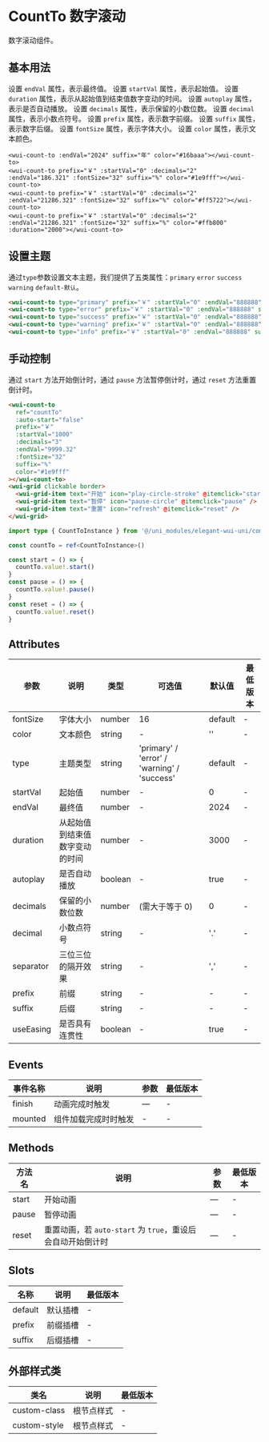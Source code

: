 <frame/>

# CountTo 数字滚动

数字滚动组件。

## 基本用法

设置 `endVal` 属性，表示最终值。
设置 `startVal` 属性，表示起始值。
设置 `duration` 属性，表示从起始值到结束值数字变动的时间。
设置 `autoplay` 属性，表示是否自动播放。
设置 `decimals` 属性，表示保留的小数位数。
设置 `decimal` 属性，表示小数点符号。
设置 `prefix` 属性，表示数字前缀。
设置 `suffix` 属性，表示数字后缀。
设置 `fontSize` 属性，表示字体大小。
设置 `color` 属性，表示文本颜色。

```vue
<wui-count-to :endVal="2024" suffix="年" color="#16baaa"></wui-count-to>
<wui-count-to prefix="￥" :startVal="0" :decimals="2" :endVal="186.321" :fontSize="32" suffix="%" color="#1e9fff"></wui-count-to>
<wui-count-to prefix="￥" :startVal="0" :decimals="2" :endVal="21286.321" :fontSize="32" suffix="%" color="#ff5722"></wui-count-to>
<wui-count-to prefix="￥" :startVal="0" :decimals="2" :endVal="21286.321" :fontSize="32" suffix="%" color="#ffb800" :duration="2000"></wui-count-to>
```

## 设置主题

通过<code>type</code>参数设置文本主题，我们提供了五类属性：<code>primary</code> <code>error</code> <code>success</code> <code>warning</code> <code>default-默认</code>。

```html
<wui-count-to type="primary" prefix="￥" :startVal="0" :endVal="888888" suffix="%"></wui-count-to>
<wui-count-to type="error" prefix="￥" :startVal="0" :endVal="888888" suffix="%"></wui-count-to>
<wui-count-to type="success" prefix="￥" :startVal="0" :endVal="888888" suffix="%"></wui-count-to>
<wui-count-to type="warning" prefix="￥" :startVal="0" :endVal="888888" suffix="%"></wui-count-to>
<wui-count-to type="info" prefix="￥" :startVal="0" :endVal="888888" suffix="%"></wui-count-to>
```

## 手动控制

通过 `start` 方法开始倒计时，通过 `pause` 方法暂停倒计时，通过 `reset` 方法重置倒计时。

```html
<wui-count-to
  ref="countTo"
  :auto-start="false"
  prefix="￥"
  :startVal="1000"
  :decimals="3"
  :endVal="9999.32"
  :fontSize="32"
  suffix="%"
  color="#1e9fff"
></wui-count-to>
<wui-grid clickable border>
  <wui-grid-item text="开始" icon="play-circle-stroke" @itemclick="start" />
  <wui-grid-item text="暂停" icon="pause-circle" @itemclick="pause" />
  <wui-grid-item text="重置" icon="refresh" @itemclick="reset" />
</wui-grid>
```

```ts
import type { CountToInstance } from '@/uni_modules/elegant-wui-uni/components/wui-count-to/types'

const countTo = ref<CountToInstance>()

const start = () => {
  countTo.value!.start()
}
const pause = () => {
  countTo.value!.pause()
}
const reset = () => {
  countTo.value!.reset()
}
```

## Attributes

| 参数      | 说明                           | 类型    | 可选值                                      | 默认值  | 最低版本 |
| --------- | ------------------------------ | ------- | ------------------------------------------- | ------- | -------- |
| fontSize  | 字体大小                       | number  | 16                                          | default | -        |
| color     | 文本颜色                       | string  | -                                           | ''      | -        |
| type      | 主题类型                       | string  | 'primary' / 'error' / 'warning' / 'success' | default | -        |
| startVal  | 起始值                         | number  | -                                           | 0       | -        |
| endVal    | 最终值                         | number  | -                                           | 2024    | -        |
| duration  | 从起始值到结束值数字变动的时间 | number  | -                                           | 3000    | -        |
| autoplay  | 是否自动播放                   | boolean | -                                           | true    | -        |
| decimals  | 保留的小数位数                 | number  | (需大于等于 0)                              | 0       | -        |
| decimal   | 小数点符号                     | string  | -                                           | '.'     | -        |
| separator | 三位三位的隔开效果             | string  | -                                           | ','     | -        |
| prefix    | 前缀                           | string  | -                                           | -       | -        |
| suffix    | 后缀                           | string  | -                                           | -       | -        |
| useEasing | 是否具有连贯性                 | boolean | -                                           | true    | -        |

## Events

| 事件名称 | 说明                 | 参数 | 最低版本 |
| -------- | -------------------- | ---- | -------- |
| finish   | 动画完成时触发       | —    | -        |
| mounted  | 组件加载完成时时触发 | -    | -        |

## Methods

| 方法名 | 说明                                                        | 参数 | 最低版本 |
| ------ | ----------------------------------------------------------- | ---- | -------- |
| start  | 开始动画                                                    | —    | -        |
| pause  | 暂停动画                                                    | —    | -        |
| reset  | 重置动画，若 `auto-start` 为 `true`，重设后会自动开始倒计时 | —    | -        |

## Slots

| 名称    | 说明     | 最低版本 |
| ------- | -------- | -------- |
| default | 默认插槽 | -        |
| prefix  | 前缀插槽 | -        |
| suffix  | 后缀插槽 | -        |

## 外部样式类

| 类名         | 说明       | 最低版本 |
| ------------ | ---------- | -------- |
| custom-class | 根节点样式 | -        |
| custom-style | 根节点样式 | -        |

